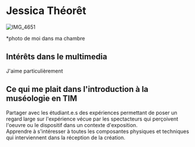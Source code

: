 # Jessica Théorêt

![IMG_4651](https://github.com/aethsmq/H24_V11_inspirations_theoret/assets/142919220/d53e3342-7598-44a2-9721-e94e79387097)

*photo de moi dans ma chambre



## **Intérêts dans le multimedia**
J'aime particulièrement 



## Ce qui me plait dans l'introduction à la muséologie en TIM
Partager avec les étudiant.e.s des expériences permettant de poser un regard large sur l'expérience vécue par les spectacteurs qui perçoivent l'oeuvre ou le dispositif dans un contexte d'exposition.  
Apprendre à s'intéresser à toutes les composantes physiques et techniques qui interviennent dans la réception de la création.




